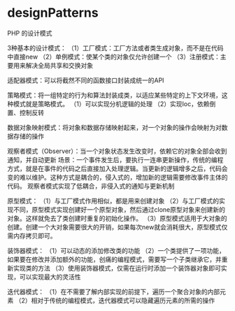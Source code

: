 # designPatterns
PHP 的设计模式

3种基本的设计模式：
（1）工厂模式：工厂方法或者类生成对象，而不是在代码中直接new
（2）单例模式：使某个类的对象仅允许创建一个
（3）注册模式：主要用来解决全局共享和交换对象

适配器模式：可以将截然不同的函数接口封装成统一的API

策略模式：将一组特定的行为和算法封装成类，以适应某些特定的上下文环境，这种模式就是策略模式。
（1）可以实现分机逻辑的处理
（2）实现Ioc，依赖倒置、控制反转

数据对象映射模式：将对象和数据存储映射起来，对一个对象的操作会映射为对数据存储的操作

观察者模式（Observer）：当一个对象状态发生改变时，依赖它的对象全部会收到通知，并自动更新
场景：一个事件发生后，要执行一连串更新操作，传统的编程方式，就是在事件的代码之后直接加入处理逻辑。当更新的逻辑增多之后，代码会变的难以维护。这种方式是耦合的，侵入式的，增加新的逻辑需要修改事件主体的代码。
观察者模式实现了低耦合，非侵入式的通知与更新机制

原型模式：
（1）与工厂模式作用相似，都是用来创建对象
（2）与工厂模式的实现不同，原型模式实现创建好一个原型对象，然后通过clone原型对象来创建新的对象。这样就免去了类创建时重复的初始化操作。
（3）原型模式适用于大对象的创建。创建一个大对象需要很大的开销，如果每次new就会消耗很大，原型模式仅需内存拷贝即可。

装饰器模式：
（1）可以动态的添加修改类的功能
（2）一个类提供了一项功能，如果要在修改并添加额外的功能，创痛的编程模式，需要写一个子类继承它，并重新实现类的方法
（3）使用装饰器模式，仅需在运行时添加一个装饰器对象即可实现，可以实现最大的灵活性

迭代器模式：
（1）在不需要了解内部实现的前提下，遍历一个聚合对象的内部元素
（2）相对于传统的编程模式，迭代器模式可以隐藏遍历元素的所需的操作






















